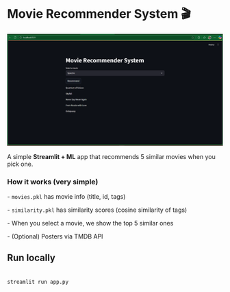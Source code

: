# Movie Recommender System 🎬

<img src="photo4.png">


A simple **Streamlit + ML** app that recommends 5 similar movies when you pick one.



### How it works (very simple)

\- `movies.pkl` has movie info (title, id, tags)

\- `similarity.pkl` has similarity scores (cosine similarity of tags)

\- When you select a movie, we show the top 5 similar ones

\- (Optional) Posters via TMDB API



## Run locally

```bash

streamlit run app.py




